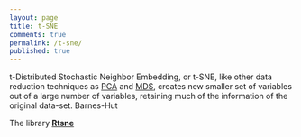 ```yaml
---
layout: page
title: t-SNE
comments: true
permalink: /t-sne/
published: true
---
```


t-Distributed Stochastic Neighbor Embedding, or t-SNE, like other data reduction techniques as [PCA](/pca/) and [MDS](/clustering-mds/), creates new smaller set of variables out of a large number of variables, retaining much of the information of the original data-set. 
Barnes-Hut 

The library **[Rtsne](https://www.rdocumentation.org/packages/Rtsne)**
